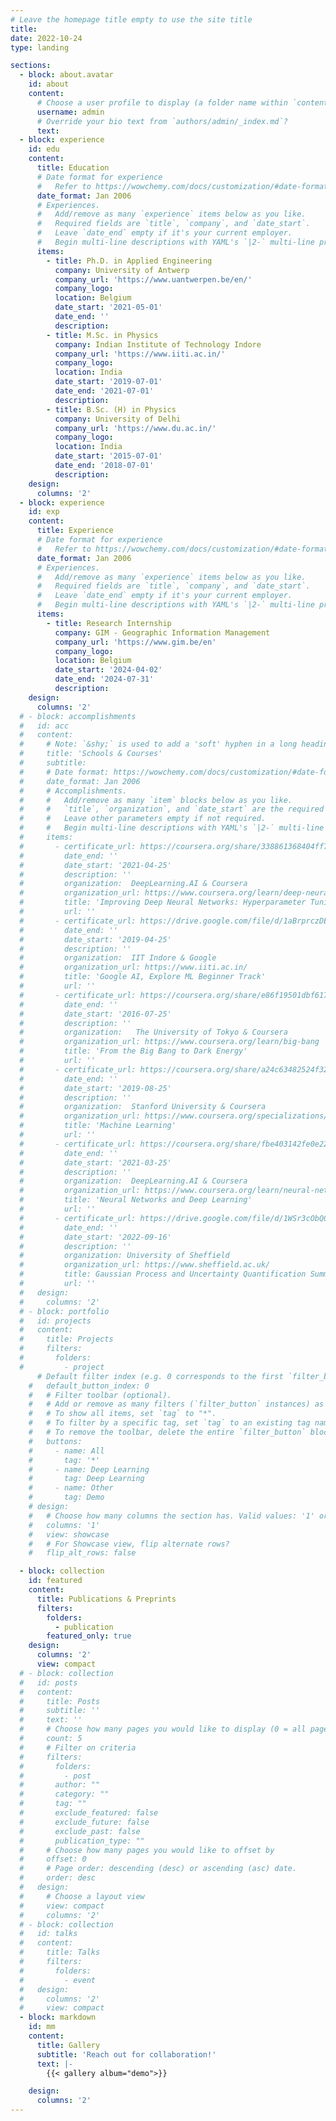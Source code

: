 ```yaml
---
# Leave the homepage title empty to use the site title
title:
date: 2022-10-24
type: landing

sections:
  - block: about.avatar
    id: about
    content:
      # Choose a user profile to display (a folder name within `content/authors/`)
      username: admin
      # Override your bio text from `authors/admin/_index.md`?
      text:
  - block: experience
    id: edu
    content:
      title: Education
      # Date format for experience
      #   Refer to https://wowchemy.com/docs/customization/#date-format
      date_format: Jan 2006
      # Experiences.
      #   Add/remove as many `experience` items below as you like.
      #   Required fields are `title`, `company`, and `date_start`.
      #   Leave `date_end` empty if it's your current employer.
      #   Begin multi-line descriptions with YAML's `|2-` multi-line prefix.
      items:
        - title: Ph.D. in Applied Engineering
          company: University of Antwerp
          company_url: 'https://www.uantwerpen.be/en/'
          company_logo: 
          location: Belgium
          date_start: '2021-05-01'
          date_end: ''
          description: 
        - title: M.Sc. in Physics
          company: Indian Institute of Technology Indore
          company_url: 'https://www.iiti.ac.in/'
          company_logo: 
          location: India
          date_start: '2019-07-01'
          date_end: '2021-07-01'
          description: 
        - title: B.Sc. (H) in Physics
          company: University of Delhi
          company_url: 'https://www.du.ac.in/'
          company_logo: 
          location: India
          date_start: '2015-07-01'
          date_end: '2018-07-01'
          description: 
    design:
      columns: '2'
  - block: experience
    id: exp
    content:
      title: Experience
      # Date format for experience
      #   Refer to https://wowchemy.com/docs/customization/#date-format
      date_format: Jan 2006
      # Experiences.
      #   Add/remove as many `experience` items below as you like.
      #   Required fields are `title`, `company`, and `date_start`.
      #   Leave `date_end` empty if it's your current employer.
      #   Begin multi-line descriptions with YAML's `|2-` multi-line prefix.
      items:
        - title: Research Internship
          company: GIM - Geographic Information Management
          company_url: 'https://www.gim.be/en'
          company_logo: 
          location: Belgium
          date_start: '2024-04-02'
          date_end: '2024-07-31'
          description: 
    design:
      columns: '2'
  # - block: accomplishments
  #   id: acc
  #   content:
  #     # Note: `&shy;` is used to add a 'soft' hyphen in a long heading.
  #     title: 'Schools & Courses'
  #     subtitle:
  #     # Date format: https://wowchemy.com/docs/customization/#date-format
  #     date_format: Jan 2006
  #     # Accomplishments.
  #     #   Add/remove as many `item` blocks below as you like.
  #     #   `title`, `organization`, and `date_start` are the required parameters.
  #     #   Leave other parameters empty if not required.
  #     #   Begin multi-line descriptions with YAML's `|2-` multi-line prefix.
  #     items:
  #       - certificate_url: https://coursera.org/share/338861368404ff73cd125e26be05afde
  #         date_end: ''
  #         date_start: '2021-04-25'
  #         description: ''
  #         organization:  DeepLearning.AI & Coursera
  #         organization_url: https://www.coursera.org/learn/deep-neural-network
  #         title: 'Improving Deep Neural Networks: Hyperparameter Tuning, Regularization and Optimization'
  #         url: ''
  #       - certificate_url: https://drive.google.com/file/d/1aBrprczDEhivyja4-fid8QNwyUqZ-JDx/view?usp=sharing
  #         date_end: ''
  #         date_start: '2019-04-25'
  #         description: ''
  #         organization:  IIT Indore & Google
  #         organization_url: https://www.iiti.ac.in/
  #         title: 'Google AI, Explore ML Beginner Track'
  #         url: ''
  #       - certificate_url: https://coursera.org/share/e86f19501dbf617a89b68b2d5d513bd7
  #         date_end: ''
  #         date_start: '2016-07-25'
  #         description: ''
  #         organization:   The University of Tokyo & Coursera
  #         organization_url: https://www.coursera.org/learn/big-bang
  #         title: 'From the Big Bang to Dark Energy'
  #         url: ''
  #       - certificate_url: https://coursera.org/share/a24c63482524f3252b5fe888c8ca6fb0
  #         date_end: ''
  #         date_start: '2019-08-25'
  #         description: ''
  #         organization:  Stanford University & Coursera
  #         organization_url: https://www.coursera.org/specializations/machine-learning-introduction
  #         title: 'Machine Learning'
  #         url: ''
  #       - certificate_url: https://coursera.org/share/fbe403142fe0e225411ce2d5d184abcf
  #         date_end: ''
  #         date_start: '2021-03-25'
  #         description: ''
  #         organization:  DeepLearning.AI & Coursera
  #         organization_url: https://www.coursera.org/learn/neural-networks-deep-learning
  #         title: 'Neural Networks and Deep Learning'
  #         url: ''
  #       - certificate_url: https://drive.google.com/file/d/1WSr3cObQ0hnj_ZrapXQEze-WrMFU5pmy/view?pli=1
  #         date_end: ''
  #         date_start: '2022-09-16'
  #         description: ''
  #         organization: University of Sheffield
  #         organization_url: https://www.sheffield.ac.uk/
  #         title: Gaussian Process and Uncertainty Quantification Summer School 2022
  #         url: ''
  #   design:
  #     columns: '2'
  # - block: portfolio
  #   id: projects
  #   content:
  #     title: Projects
  #     filters:
  #       folders:
  #         - project
      # Default filter index (e.g. 0 corresponds to the first `filter_button` instance below).
    #   default_button_index: 0
    #   # Filter toolbar (optional).
    #   # Add or remove as many filters (`filter_button` instances) as you like.
    #   # To show all items, set `tag` to "*".
    #   # To filter by a specific tag, set `tag` to an existing tag name.
    #   # To remove the toolbar, delete the entire `filter_button` block.
    #   buttons:
    #     - name: All
    #       tag: '*'
    #     - name: Deep Learning
    #       tag: Deep Learning
    #     - name: Other
    #       tag: Demo
    # design:
    #   # Choose how many columns the section has. Valid values: '1' or '2'.
    #   columns: '1'
    #   view: showcase
    #   # For Showcase view, flip alternate rows?
    #   flip_alt_rows: false

  - block: collection
    id: featured
    content:
      title: Publications & Preprints
      filters:
        folders:
          - publication
        featured_only: true
    design:
      columns: '2'
      view: compact
  # - block: collection
  #   id: posts
  #   content:
  #     title: Posts
  #     subtitle: ''
  #     text: ''
  #     # Choose how many pages you would like to display (0 = all pages)
  #     count: 5
  #     # Filter on criteria
  #     filters:
  #       folders:
  #         - post
  #       author: ""
  #       category: ""
  #       tag: ""
  #       exclude_featured: false
  #       exclude_future: false
  #       exclude_past: false
  #       publication_type: ""
  #     # Choose how many pages you would like to offset by
  #     offset: 0
  #     # Page order: descending (desc) or ascending (asc) date.
  #     order: desc
  #   design:
  #     # Choose a layout view
  #     view: compact
  #     columns: '2'
  # - block: collection
  #   id: talks
  #   content:
  #     title: Talks
  #     filters:
  #       folders:
  #         - event
  #   design:
  #     columns: '2'
  #     view: compact
  - block: markdown
    id: mm
    content:
      title: Gallery
      subtitle: 'Reach out for collaboration!'
      text: |-
        {{< gallery album="demo">}}      

    design:
      columns: '2'
---
```

